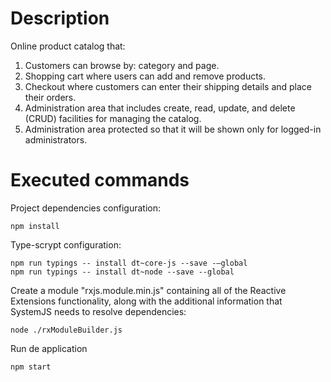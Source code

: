 # Description
Online product catalog that:

1. Customers can browse by: category and page.
2. Shopping cart where users can add and remove products.
3. Checkout where customers can enter their shipping details and place their orders.
4. Administration area that includes create, read, update, and delete (CRUD) facilities for managing the catalog.
5. Administration area protected so that it will be shown only for logged-in administrators.

# Executed commands

Project dependencies configuration:
```
npm install
```

Type-scrypt configuration:
```
npm run typings -- install dt~core-js --save -–global
npm run typings -- install dt~node --save --global
```

Create a module "rxjs.module.min.js" containing all of the Reactive Extensions functionality, along with the additional information that SystemJS needs to resolve dependencies:
```
node ./rxModuleBuilder.js
```

Run de application
```
npm start
```